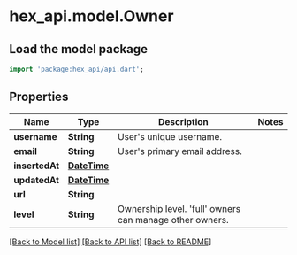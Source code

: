 # hex_api.model.Owner

## Load the model package
```dart
import 'package:hex_api/api.dart';
```

## Properties
Name | Type | Description | Notes
------------ | ------------- | ------------- | -------------
**username** | **String** | User's unique username. | 
**email** | **String** | User's primary email address. | 
**insertedAt** | [**DateTime**](DateTime.md) |  | 
**updatedAt** | [**DateTime**](DateTime.md) |  | 
**url** | **String** |  | 
**level** | **String** | Ownership level. 'full' owners can manage other owners. | 

[[Back to Model list]](../README.md#documentation-for-models) [[Back to API list]](../README.md#documentation-for-api-endpoints) [[Back to README]](../README.md)


